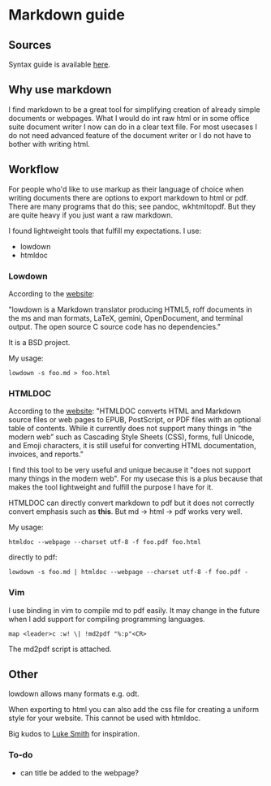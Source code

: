 # Markdown guide

## Sources

Syntax guide is available [here](https://www.markdownguide.org/).

## Why use markdown

I find markdown to be a great tool for simplifying creation of already simple documents or webpages. What I would do int raw html or in some office suite document writer I now can do in a clear text file. For most usecases I do not need advanced feature of the document writer or I do not have to bother with writing html.

## Workflow

For people who'd like to use markup as their language of choice when writing documents there are options to export markdown to html or pdf. There are many programs that do this; see pandoc, wkhtmltopdf. But they are quite heavy if you just want a raw markdown.

I found lightweight tools that fulfill my expectations.
I use:
- lowdown
- htmldoc

### Lowdown

According to the [website](https://kristaps.bsd.lv/lowdown/):

"lowdown is a Markdown translator producing HTML5, roff documents in the ms and man formats, LaTeX, gemini, OpenDocument, and terminal output. The open source C source code has no dependencies."

It is a BSD project.

My usage:
```
lowdown -s foo.md > foo.html
```

### HTMLDOC

According to the [website](https://www.msweet.org/htmldoc/):
"HTMLDOC converts HTML and Markdown source files or web pages to EPUB, PostScript, or PDF files with an optional table of contents. While it currently does not support many things in “the modern web” such as Cascading Style Sheets (CSS), forms, full Unicode, and Emoji characters, it is still useful for converting HTML documentation, invoices, and reports."

I find this tool to be very useful and unique because it "does not support many things in the modern web". For my usecase this is a plus because that makes the tool lightweight and fulfill the purpose I have for it.

HTMLDOC can directly convert markdown to pdf but it does not correctly convert emphasis such as **this**. But md -> html -> pdf works very well.

My usage:
```
htmldoc --webpage --charset utf-8 -f foo.pdf foo.html
```
directly to pdf:
```
lowdown -s foo.md | htmldoc --webpage --charset utf-8 -f foo.pdf -
```

### Vim

I use binding in vim to compile md to pdf easily. It may change in the future when I add support for compiling programming languages.

`map <leader>c :w! \| !md2pdf "%:p"<CR>`

The md2pdf script is attached.

## Other

lowdown allows many formats e.g. odt.

When exporting to html you can also add the css file for creating a uniform style for your website. This cannot be used with htmldoc.

Big kudos to [Luke Smith](https://lukesmith.xyz/) for inspiration.

### To-do

- can title be added to the webpage?
